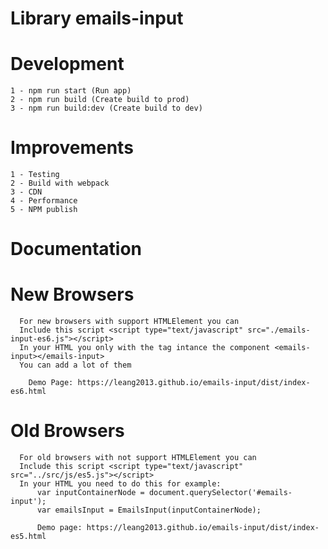 # Library emails-input

# Development

    1 - npm run start (Run app)
    2 - npm run build (Create build to prod)
    3 - npm run build:dev (Create build to dev)
   
 # Improvements

    1 - Testing
    2 - Build with webpack
    3 - CDN
    4 - Performance
    5 - NPM publish
    
    
 # Documentation
 
 # New Browsers
 
      For new browsers with support HTMLElement you can
      Include this script <script type="text/javascript" src="./emails-input-es6.js"></script>
      In your HTML you only with the tag intance the component <emails-input></emails-input>
      You can add a lot of them
      
        Demo Page: https://leang2013.github.io/emails-input/dist/index-es6.html
        
 # Old Browsers
      
      For old browsers with not support HTMLElement you can
      Include this script <script type="text/javascript" src="../src/js/es5.js"></script>
      In your HTML you need to do this for example:
          var inputContainerNode = document.querySelector('#emails-input');
          var emailsInput = EmailsInput(inputContainerNode);
          
          Demo page: https://leang2013.github.io/emails-input/dist/index-es5.html
      
